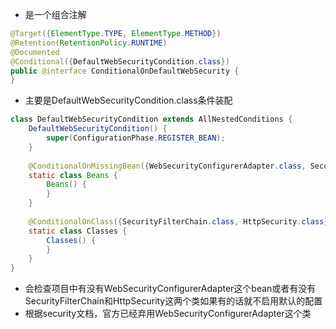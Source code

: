 -  是一个组合注解
```java
@Target({ElementType.TYPE, ElementType.METHOD})  
@Retention(RetentionPolicy.RUNTIME)  
@Documented  
@Conditional({DefaultWebSecurityCondition.class})  
public @interface ConditionalOnDefaultWebSecurity {  
}
```
- 主要是DefaultWebSecurityCondition.class条件装配
```java
class DefaultWebSecurityCondition extends AllNestedConditions {  
    DefaultWebSecurityCondition() {  
        super(ConfigurationPhase.REGISTER_BEAN);  
    }  
  
    @ConditionalOnMissingBean({WebSecurityConfigurerAdapter.class, SecurityFilterChain.class})  
    static class Beans {  
        Beans() {  
        }  
    }  
  
    @ConditionalOnClass({SecurityFilterChain.class, HttpSecurity.class})  
    static class Classes {  
        Classes() {  
        }  
    }  
}
```
- 会检查项目中有没有WebSecurityConfigurerAdapter这个bean或者有没有SecurityFilterChain和HttpSecurity这两个类如果有的话就不启用默认的配置
- 根据security文档，官方已经弃用WebSecurityConfigurerAdapter这个类